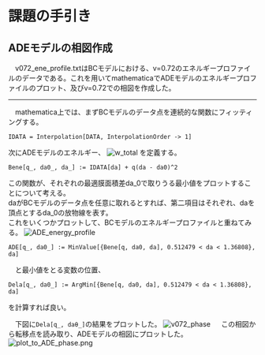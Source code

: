 # 課題の手引き
## ADEモデルの相図作成
　v072_ene_profile.txtはBCモデルにおける、v=0.72のエネルギープロファイルのデータである。これを用いてmathematicaでADEモデルのエネルギープロファイルのプロット、及びv=0.72での相図を作成した。  
 ***
 
 　mathematica上では、まずBCモデルのデータ点を連続的な関数にフィッティングする。
   ```
   IDATA = Interpolation[DATA, InterpolationOrder -> 1]
   ```      
   
   次にADEモデルのエネルギー、
   ![w_total](https://github.com/chibatoshikaze/SurfaceEvolver/blob/patch-4/BCtoADE/chiba/w_total_math.png)
   を定義する。
   ```
   Bene[q_, da0_, da_] := IDATA[da] + q(da - da0)^2
   ```
   この関数が、それぞれの最適膜面積差da_0で取りうる最小値をプロットすることについて考える。  
   daがBCモデルのデータ点を任意に取れるとすれば、第二項目はそれぞれ、daを頂点とするda_0の放物線を表す。  
   これをいくつかプロットして、BCモデルのエネルギープロファイルと重ねてみる。
   ![ADE_energy_profile](https://github.com/chibatoshikaze/SurfaceEvolver/blob/patch-4/BCtoADE/chiba/ADE_para.png)
  　
   ```
   ADE[q_, da0_] := MinValue[{Bene[q, da0, da], 0.512479 < da < 1.36808}, da]
   ```
  　と最小値をとる変数の位置、
   ```
   Dela[q_, da0_] := ArgMin[{Bene[q, da0, da], 0.512479 < da < 1.36808}, da]
   ```
   を計算すれば良い。  
   
　下図に`Dela[q_, daθ_]`の結果をプロットした。
![v072_phase](https://github.com/chibatoshikaze/SurfaceEvolver/blob/patch-4/BCtoADE/chiba/v072_argmin.png)
　
  この相図から転移点を読み取り、ADEモデルの相図にプロットした。
![plot_to_ADE_phase.png](https://github.com/chibatoshikaze/SurfaceEvolver/blob/patch-4/BCtoADE/chiba/plot_to_ADE_phase.png)
